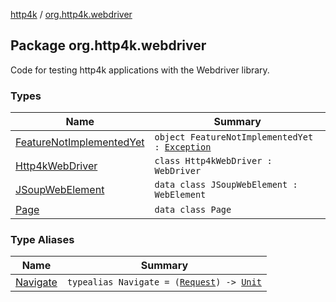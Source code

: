 [http4k](../index.md) / [org.http4k.webdriver](./index.md)

## Package org.http4k.webdriver

Code for testing http4k applications with the Webdriver library.

### Types

| Name | Summary |
|---|---|
| [FeatureNotImplementedYet](-feature-not-implemented-yet.md) | `object FeatureNotImplementedYet : `[`Exception`](https://kotlinlang.org/api/latest/jvm/stdlib/kotlin/-exception/index.html) |
| [Http4kWebDriver](-http4k-web-driver/index.md) | `class Http4kWebDriver : WebDriver` |
| [JSoupWebElement](-j-soup-web-element/index.md) | `data class JSoupWebElement : WebElement` |
| [Page](-page/index.md) | `data class Page` |

### Type Aliases

| Name | Summary |
|---|---|
| [Navigate](-navigate.md) | `typealias Navigate = (`[`Request`](../org.http4k.core/-request/index.md)`) -> `[`Unit`](https://kotlinlang.org/api/latest/jvm/stdlib/kotlin/-unit/index.html) |
